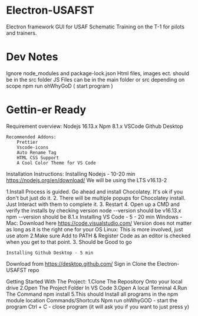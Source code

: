 # Electron-USAFST
Electron framework GUI for USAF Schematic Training on the T-1 for pilots and trainers.

# Dev Notes
Ignore node_modules and package-lock.json
Html files, images ect. should be in the src folder
JS Files can be in the main folder or src depending on scope
npm run ohWhyGoD ( start program )

# Gettin-er Ready
Requirement overview:
Nodejs 16.13.x
Npm 8.1.x
VSCode 
Github Desktop

    Recommended Addons:
        Prettier
        Vscode-icons
        Auto Rename Tag
        HTML CSS Support
        A Cool Color Theme for VS Code

Installation Instructions:
    Installing Nodejs - 10-20 min
        https://nodejs.org/en/download/
        We will be using the LTS v16.13-2

1.Install Process is guided. Go ahead and install Chocolatey. It's ok if you don't but just do it.
2. There will be multiple popups for Chocolatey install. Just Interact with them to complete it.
3. Restart
4. Open up a CMD and verify the installs by checking version
node --version should be v16.13.x
npm --version should be 8.1.x
    Installing VS Code - 5 - 20 min
        Windows - Mac: 
Download here https://code.visualstudio.com/ Version does not matter as long as it is the right one for your OS
        Linux:
            This is more involved, just use atom
2.Make sure Add to PATH & Register Code as an editor is checked when you get   to that point.
3. Should be Good to go

    Installing Github Desktop - 5 min
Download from https://desktop.github.com/
Sign in
Clone the Electron-USAFST repo

Getting Started With The Project:
1.Clone The Repository Onto your local drive
2.Open The Project Folder In VS Code
3.Open A local Terminal
4.Run The Command npm install
5.This should Install all programs in the npm module location
Commands/Shortcuts
Npm run ohWhyGOD - start the program
Ctrl + C - close program (it will ask you if you want to just press y)
